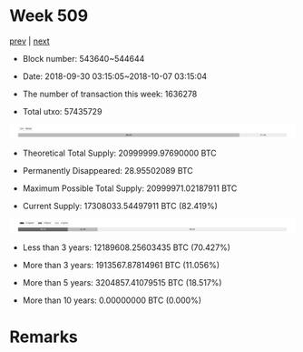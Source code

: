 # Week 509

[prev](week0508.md) | [next](week0510.md)

- Block number: 543640~544644

- Date: 2018-09-30 03:15:05~2018-10-07 03:15:04

- The number of transaction this week: 1636278

- Total utxo: 57435729

![](../images/mined_week0509.png)

- Theoretical Total Supply: 20999999.97690000 BTC

- Permanently Disappeared: 28.95502089 BTC

- Maximum Possible Total Supply: 20999971.02187911 BTC

- Current Supply: 17308033.54497911 BTC (82.419%)

![](../images/year_week0509.png)


- Less than 3 years: 12189608.25603435 BTC (70.427%)

- More than 3 years: 1913567.87814961 BTC (11.056%)

- More than 5 years: 3204857.41079515 BTC (18.517%)

- More than 10 years: 0.00000000 BTC (0.000%)

# Remarks


